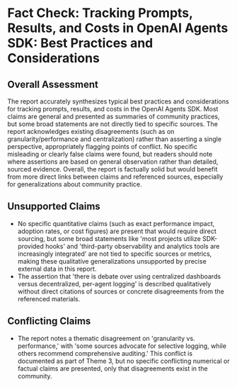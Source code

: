 # Fact Check: Tracking Prompts, Results, and Costs in OpenAI Agents SDK: Best Practices and Considerations

## Overall Assessment

The report accurately synthesizes typical best practices and considerations for tracking prompts, results, and costs in the OpenAI Agents SDK. Most claims are general and presented as summaries of community practices, but some broad statements are not directly tied to specific sources. The report acknowledges existing disagreements (such as on granularity/performance and centralization) rather than asserting a single perspective, appropriately flagging points of conflict. No specific misleading or clearly false claims were found, but readers should note where assertions are based on general observation rather than detailed, sourced evidence. Overall, the report is factually solid but would benefit from more direct links between claims and referenced sources, especially for generalizations about community practice.

## Unsupported Claims

- No specific quantitative claims (such as exact performance impact, adoption rates, or cost figures) are present that would require direct sourcing, but some broad statements like 'most projects utilize SDK-provided hooks' and 'third-party observability and analytics tools are increasingly integrated' are not tied to specific sources or metrics, making these qualitative generalizations unsupported by precise external data in this report.
- The assertion that 'there is debate over using centralized dashboards versus decentralized, per-agent logging' is described qualitatively without direct citations of sources or concrete disagreements from the referenced materials.

## Conflicting Claims

- The report notes a thematic disagreement on 'granularity vs. performance,' with 'some sources advocate for selective logging, while others recommend comprehensive auditing.' This conflict is documented as part of Theme 3, but no specific conflicting numerical or factual claims are presented, only that disagreements exist in the community.

